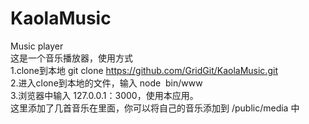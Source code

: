 # KaolaMusic
Music player		
这是一个音乐播放器，使用方式		
1.clone到本地 git clone https://github.com/GridGit/KaolaMusic.git		
2.进入clone到本地的文件，输入 node  bin/www		
3.浏览器中输入 127.0.0.1：3000，使用本应用。	
这里添加了几首音乐在里面，你可以将自己的音乐添加到 /public/media 中
